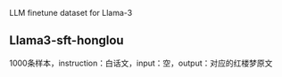 LLM finetune dataset for Llama-3
## Llama3-sft-honglou
1000条样本，instruction：白话文，input：空，output：对应的红楼梦原文
